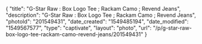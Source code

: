 {
    "title": "G-Star Raw : Box Logo Tee ; Rackam Camo ; Revend Jeans",
    "description": "G-Star Raw : Box Logo Tee ; Rackam Camo ; Revend Jeans",
    "photoId": "201549431",
    "date_created": "1549485194",
    "date_modified": "1549567577",
    "type": "captivate",
    "layout": "photo",
    "url": "\/p\/g-star-raw-box-logo-tee-rackam-camo-revend-jeans\/201549431"
}